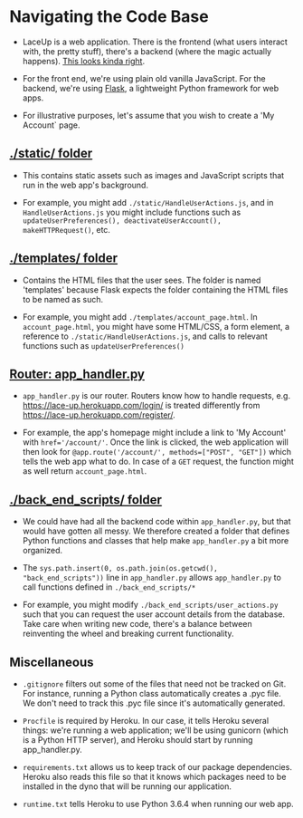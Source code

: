 # Navigating the Code Base

* LaceUp is a web application. There is the frontend (what users interact with, the pretty stuff), there's a backend (where the magic actually happens). [This looks kinda right](https://www.reddit.com/r/ProgrammerHumor/comments/7zfgwg/frontend_vs_backend/).

* For the front end, we're using plain old vanilla JavaScript. For the backend, we're using [Flask](http://flask.pocoo.org/docs/0.12/quickstart/#rendering-templates), a lightweight Python framework for web apps.

* For illustrative purposes, let's assume that you wish to create a 'My Account` page.

## [./static/ folder](https://github.com/dchege711/lace_up/tree/master/static)

* This contains static assets such as images and JavaScript scripts that run in the web app's background. 

* For example, you might add `./static/HandleUserActions.js`, and in `HandleUserActions.js` you might include functions such as `updateUserPreferences(), deactivateUserAccount(), makeHTTPRequest()`, etc.

## [./templates/ folder](https://github.com/dchege711/lace_up/tree/master/templates) 

* Contains the HTML files that the user sees. The folder is named 'templates' because Flask expects the folder containing the HTML files to be named as such.

* For example, you might add `./templates/account_page.html`. In `account_page.html`, you might have some HTML/CSS, a form element, a reference to `./static/HandleUserActions.js`, and calls to relevant functions such as `updateUserPreferences()`

## [Router: app_handler.py](https://github.com/dchege711/lace_up/blob/master/app_handler.py)

* `app_handler.py` is our router. Routers know how to handle requests, e.g. https://lace-up.herokuapp.com/login/ is treated differently from https://lace-up.herokuapp.com/register/.

* For example, the app's homepage might include a link to 'My Account' with `href='/account/'`. Once the link is clicked, the web application will then look for `@app.route('/account/', methods=["POST", "GET"])` which tells the web app what to do. In case of a `GET` request, the function might as well return `account_page.html`.


## [./back_end_scripts/ folder](https://github.com/dchege711/lace_up/tree/master/back_end_scripts)

* We could have had all the backend code within `app_handler.py`, but that would have gotten all messy. We therefore created a folder that defines Python functions and classes that help make `app_handler.py` a bit more organized. 

* The `sys.path.insert(0, os.path.join(os.getcwd(), "back_end_scripts"))` line in `app_handler.py` allows `app_handler.py` to call functions defined in `./back_end_scripts/*`

* For example, you might modify `./back_end_scripts/user_actions.py` such that you can request the user account details from the database. Take care when writing new code, there's a balance between reinventing the wheel and breaking current functionality.

## Miscellaneous

* `.gitignore` filters out some of the files that need not be tracked on Git. For instance, running a Python class automatically creates a .pyc file. We don't need to track this .pyc file since it's automatically generated.

* `Procfile` is required by Heroku. In our case, it tells Heroku several things: we're running a web application; we'll be using gunicorn (which is a Python HTTP server), and Heroku should start by running app_handler.py.

* `requirements.txt` allows us to keep track of our package dependencies. Heroku also reads this file so that it knows which packages need to be installed in the dyno that will be running our application.

* `runtime.txt` tells Heroku to use Python 3.6.4 when running our web app.